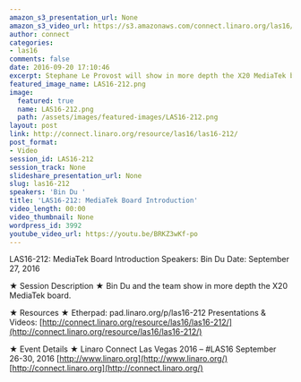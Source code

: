 ```yaml
---
amazon_s3_presentation_url: None
amazon_s3_video_url: https://s3.amazonaws.com/connect.linaro.org/las16/Videos/Tuesday/LAS16-212%20MediaTek%20Board%20X20%20Workshop.mp4
author: connect
categories:
- las16
comments: false
date: 2016-09-20 17:10:46
excerpt: Stephane Le Provost will show in more depth the X20 MediaTek board.
featured_image_name: LAS16-212.png
image:
  featured: true
  name: LAS16-212.png
  path: /assets/images/featured-images/LAS16-212.png
layout: post
link: http://connect.linaro.org/resource/las16/las16-212/
post_format:
- Video
session_id: LAS16-212
session_track: None
slideshare_presentation_url: None
slug: las16-212
speakers: 'Bin Du '
title: 'LAS16-212: MediaTek Board Introduction'
video_length: 00:00
video_thumbnail: None
wordpress_id: 3992
youtube_video_url: https://youtu.be/BRKZ3wKf-po
---
```


LAS16-212: MediaTek Board Introduction
Speakers: Bin Du
Date: September 27, 2016

★ Session Description ★
Bin Du and the team show in more depth the X20 MediaTek board.

★ Resources ★
Etherpad: pad.linaro.org/p/las16-212
Presentations & Videos: [http://connect.linaro.org/resource/las16/las16-212/](http://connect.linaro.org/resource/las16/las16-212/)

★ Event Details ★
Linaro Connect Las Vegas 2016 – #LAS16
September 26-30, 2016
[http://www.linaro.org](http://www.linaro.org/)
[http://connect.linaro.org](http://connect.linaro.org/)